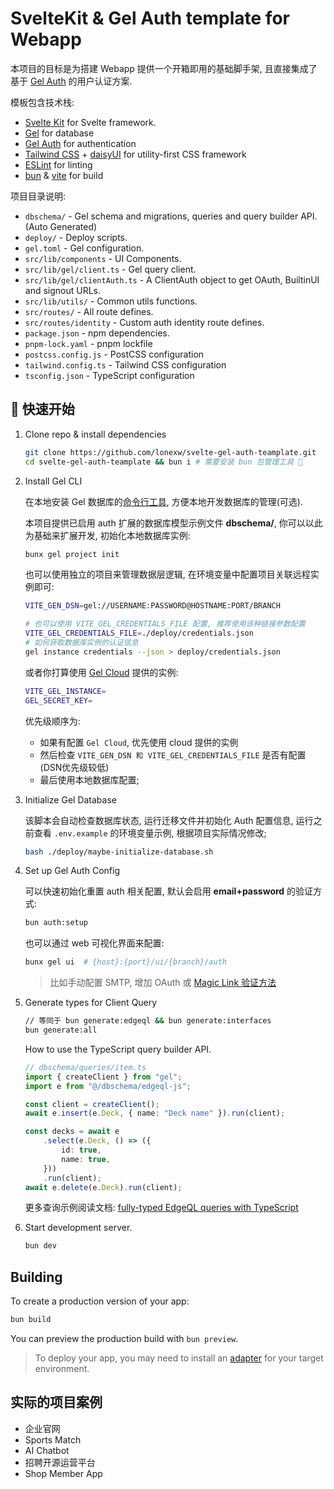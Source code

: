 # SvelteKit & Gel Auth template for Webapp

本项目的目标是为搭建 Webapp 提供一个开箱即用的基础脚手架, 且直接集成了基于 [Gel Auth](https://zaizhao.github.io/core/gel/auth.html) 的用户认证方案.

模板包含技术栈:
- [Svelte Kit](https://svelte.dev/docs/kit/introduction) for Svelte framework.
- [Gel](https://www.geldata.com/) for database
- [Gel Auth](https://docs.geldata.com/reference/auth) for authentication
- [Tailwind CSS](https://tailwindcss.com/docs/installation/using-vite) + [daisyUI](https://daisyui.com/docs/intro/) for utility-first CSS framework
- [ESLint](http://eslint.org/) for linting
- [bun](https://bun.sh/) & [vite](https://vite.dev/) for build

项目目录说明:
- `dbschema/` - Gel schema and migrations, queries and query builder API.(Auto Generated)
- `deploy/` - Deploy scripts.
- `gel.toml` - Gel configuration.
- `src/lib/components` - UI Components.
- `src/lib/gel/client.ts` -  Gel query client.
- `src/lib/gel/clientAuth.ts` - A ClientAuth object to get OAuth, BuiltinUI and signout URLs.
- `src/lib/utils/` - Common utils functions.
- `src/routes/` - All route defines.
- `src/routes/identity` - Custom auth identity route defines.
- `package.json` - npm dependencies.
- `pnpm-lock.yaml` - pnpm lockfile
- `postcss.config.js` - PostCSS configuration
- `tailwind.config.ts` - Tailwind CSS configuration
- `tsconfig.json` - TypeScript configuration

## 🚀 快速开始

1. Clone repo & install dependencies

    ```bash
    git clone https://github.com/lonexw/svelte-gel-auth-teamplate.git
    cd svelte-gel-auth-teamplate && bun i # 需要安装 bun 包管理工具 🔧
    ```

2. Install Gel CLI

    在本地安装 Gel 数据库的[命令行工具](https://zaizhao.github.io/core/gel/cli.html), 方便本地开发数据库的管理(可选).

    本项目提供已启用 auth 扩展的数据库模型示例文件 **dbschema/**, 你可以以此为基础来扩展开发, 初始化本地数据库实例:

    ```bash
    bunx gel project init
    ```

    也可以使用独立的项目来管理数据层逻辑, 在环境变量中配置项目关联远程实例即可:

    ```bash
    VITE_GEN_DSN=gel://USERNAME:PASSWORD@HOSTNAME:PORT/BRANCH

    # 也可以使用 VITE_GEL_CREDENTIALS_FILE 配置, 推荐使用该种链接参数配置
    VITE_GEL_CREDENTIALS_FILE=./deploy/credentials.json
    # 如何获取数据库实例的认证信息 
    gel instance credentials --json > deploy/credentials.json
    ```

    或者你打算使用 [Gel Cloud](https://docs.geldata.com/cloud) 提供的实例:

    ```bash
    VITE_GEL_INSTANCE=
    GEL_SECRET_KEY=
    ```

    优先级顺序为:
    - 如果有配置 `Gel Cloud`, 优先使用 cloud 提供的实例
    - 然后检查 `VITE_GEN_DSN 和 VITE_GEL_CREDENTIALS_FILE` 是否有配置(DSN优先级较低)
    - 最后使用本地数据库配置;
    
3. Initialize Gel Database

    该脚本会自动检查数据库状态, 运行迁移文件并初始化 Auth 配置信息, 运行之前查看 `.env.example` 的环境变量示例, 根据项目实际情况修改;

    ```bash
    bash ./deploy/maybe-initialize-database.sh
    ```

4. Set up Gel Auth Config

    可以快速初始化重置 auth 相关配置, 默认会启用 **email+password** 的验证方式:

    ```bash
    bun auth:setup
    ```

    也可以通过 web 可视化界面来配置:

    ```bash
    bunx gel ui  # {host}:{port}/ui/{branch}/auth
    ```

    > 比如手动配置 SMTP, 增加 OAuth 或 [Magic Link 验证方法](https://docs.geldata.com/reference/auth/magic_link) 

5. Generate types for Client Query

    ```bash
    // 等同于 bun generate:edgeql && bun generate:interfaces
    bun generate:all
    ```
    How to use the TypeScript query builder API.
    ```typescript
    // dbschema/queries/item.ts
    import { createClient } from "gel";
    import e from "@/dbschema/edgeql-js";

    const client = createClient();
    await e.insert(e.Deck, { name: "Deck name" }).run(client);

    const decks = await e
        .select(e.Deck, () => ({
            id: true,
            name: true,
        }))
        .run(client);
    await e.delete(e.Deck).run(client);
    ```

    更多查询示例阅读文档: [fully-typed EdgeQL queries with TypeScript](https://docs.geldata.com/reference/clients/js/querybuilder)

6. Start development server.

    ```bash
    bun dev
    ```

## Building

To create a production version of your app:

```bash
bun build
```

You can preview the production build with `bun preview`.

> To deploy your app, you may need to install an [adapter](https://svelte.dev/docs/kit/adapters) for your target environment.

## 实际的项目案例

- 企业官网
- Sports Match
- AI Chatbot
- 招聘开源运营平台
- Shop Member App